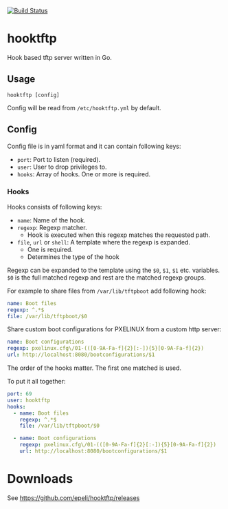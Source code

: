 [![Build Status](https://travis-ci.org/epeli/hooktftp.png?branch=master)](https://travis-ci.org/epeli/hooktftp)

# hooktftp

Hook based tftp server written in Go.

## Usage

    hooktftp [config]

Config will be read from `/etc/hooktftp.yml` by default.

## Config

Config file is in yaml format and it can contain following keys:

  - `port`: Port to listen (required).
  - `user`: User to drop privileges to.
  - `hooks`: Array of hooks. One or more is required.

### Hooks

Hooks consists of following keys:

  - `name`: Name of the hook.
  - `regexp`: Regexp matcher.
    - Hook is executed when this regexp matches the requested path.
  - `file`, `url` or `shell`: A template where the regexp is expanded.
    - One is required.
    - Determines the type of the hook

Regexp can be expanded to the template using the `$0`, `$1`, `$1` etc.
variables. `$0` is the full matched regexp and rest are the matched regexp
groups.

For example to share files from `/var/lib/tftpboot` add following hook:

```yaml
name: Boot files
regexp: ^.*$
file: /var/lib/tftpboot/$0
```

Share custom boot configurations for PXELINUX from a custom http server:

```yaml
name: Boot configurations
regexp: pxelinux.cfg\/01-(([0-9A-Fa-f]{2}[:-]){5}[0-9A-Fa-f]{2})
url: http://localhost:8080/bootconfigurations/$1
```

The order of the hooks matter. The first one matched is used.

To put it all together:


```yaml
port: 69
user: hooktftp
hooks:
  - name: Boot files
    regexp: ^.*$
    file: /var/lib/tftpboot/$0

  - name: Boot configurations
    regexp: pxelinux.cfg\/01-(([0-9A-Fa-f]{2}[:-]){5}[0-9A-Fa-f]{2})
    url: http://localhost:8080/bootconfigurations/$1
```

# Downloads

See <https://github.com/epeli/hooktftp/releases>
